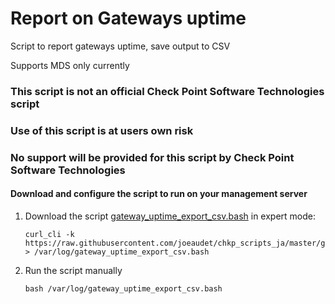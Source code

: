 # Report on Gateways uptime #

Script to report gateways uptime, save output to CSV

Supports MDS only currently 

### This script is not an official Check Point Software Technologies script
### Use of this script is at users own risk
### No support will be provided for this script by Check Point Software Technologies

#### Download and configure the script to run on your management server
1. Download the script [gateway_uptime_export_csv.bash](https://raw.githubusercontent.com/joeaudet/chkp_scripts_ja/master/gateways_uptime_reporting/gateway_uptime_export_csv.bash) in expert mode:
    ```
    curl_cli -k https://raw.githubusercontent.com/joeaudet/chkp_scripts_ja/master/gateways_uptime_reporting/gateway_uptime_export_csv.bash > /var/log/gateway_uptime_export_csv.bash
    ```
1. Run the script manually
    ```
    bash /var/log/gateway_uptime_export_csv.bash
    ```


